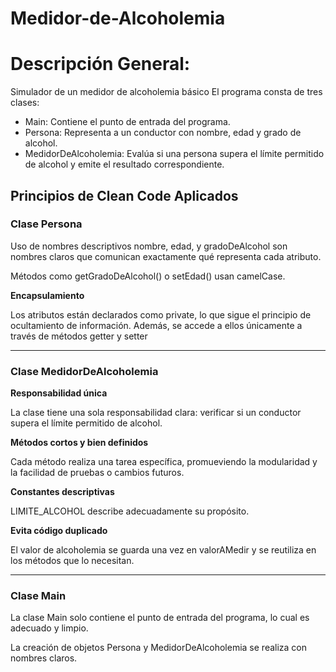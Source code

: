 # Medidor-de-Alcoholemia

# Descripción General: 
Simulador de un medidor de alcoholemia básico
El programa consta de tres clases:

- Main: Contiene el punto de entrada del programa.
- Persona: Representa a un conductor con nombre, edad y grado de alcohol.
- MedidorDeAlcoholemia: Evalúa si una persona supera el límite permitido de alcohol y emite el resultado correspondiente.

## Principios de Clean Code Aplicados

### Clase Persona
Uso de nombres descriptivos
nombre, edad, y gradoDeAlcohol son nombres claros que comunican exactamente qué representa cada atributo.

Métodos como getGradoDeAlcohol() o setEdad() usan camelCase.

**Encapsulamiento**

Los atributos están declarados como private, lo que sigue el principio de ocultamiento de información. Además, se accede a ellos únicamente a través de métodos getter y setter

--- 
### Clase MedidorDeAlcoholemia
**Responsabilidad única**

La clase tiene una sola responsabilidad clara: verificar si un conductor supera el límite permitido de alcohol.

**Métodos cortos y bien definidos**

Cada método realiza una tarea específica,  promueviendo la modularidad y la facilidad de pruebas o cambios futuros.

**Constantes descriptivas**

LIMITE_ALCOHOL describe adecuadamente su propósito. 

**Evita código duplicado**

El valor de alcoholemia se guarda una vez en valorAMedir y se reutiliza en los métodos que lo necesitan.

---
### Clase Main
La clase Main solo contiene el punto de entrada del programa, lo cual es adecuado y limpio.

La creación de objetos Persona y MedidorDeAlcoholemia se realiza con nombres claros.

